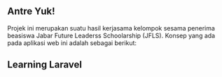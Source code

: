 

## Antre Yuk!

Projek ini merupakan suatu hasil kerjasama kelompok sesama penerima beasiswa Jabar Future Leaderss Schoolarship (JFLS). Konsep yang ada pada aplikasi web ini adalah sebagai berikut:



## Learning Laravel


